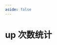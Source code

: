 ```yaml
---
aside: false
---
```

# up 次数统计

<GenshinUpTimes />

<script setup lang="ts">
import GenshinUpTimes from "../../.vitepress/components/genshin/UpTimes.vue";
</script>
